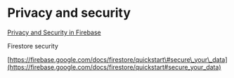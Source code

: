 # Privacy and security

[Privacy and Security in Firebase](https://firebase.google.com/support/privacy)



Firestore security

[https://firebase.google.com/docs/firestore/quickstart\#secure\_your\_data](https://firebase.google.com/docs/firestore/quickstart#secure_your_data)



